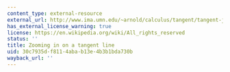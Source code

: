 ```yaml
---
content_type: external-resource
external_url: http://www.ima.umn.edu/~arnold/calculus/tangent/tangent-j.html
has_external_license_warning: true
license: https://en.wikipedia.org/wiki/All_rights_reserved
status: ''
title: Zooming in on a tangent line
uid: 30c7935d-f811-4aba-b13e-4b3b1bda730b
wayback_url: ''
---
```

